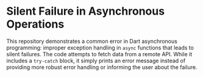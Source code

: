 # Silent Failure in Asynchronous Operations

This repository demonstrates a common error in Dart asynchronous programming: improper exception handling in `async` functions that leads to silent failures.  The code attempts to fetch data from a remote API.  While it includes a `try-catch` block, it simply prints an error message instead of providing more robust error handling or informing the user about the failure.